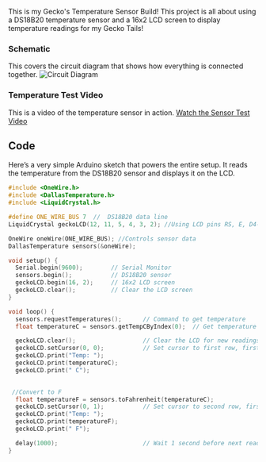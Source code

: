 This is my Gecko's Temperature Sensor Build! This project is all about using a DS18B20 temperature sensor and a 16x2 LCD screen to display temperature readings for my Gecko Tails!

### Schematic
This covers the circuit diagram that shows how everything is connected together. 
![Circuit Diagram](images+videos/circuit_diagrams.jpg)


### Temperature Test Video
This is a video of the temperature sensor in action. 
[Watch the Sensor Test Video](https://youtube.com/shorts/lencvRkwPpM?feature=share)


## Code
Here’s a very simple Arduino sketch that powers the entire setup. It reads the temperature from the DS18B20 sensor and displays it on the LCD.

```cpp
#include <OneWire.h>
#include <DallasTemperature.h>
#include <LiquidCrystal.h>

#define ONE_WIRE_BUS 7  //  DS18B20 data line
LiquidCrystal geckoLCD(12, 11, 5, 4, 3, 2); //Using LCD pins RS, E, D4-D7

OneWire oneWire(ONE_WIRE_BUS); //Controls sensor data
DallasTemperature sensors(&oneWire);

void setup() {
  Serial.begin(9600);        // Serial Monitor
  sensors.begin();           // DS18B20 sensor
  geckoLCD.begin(16, 2);     // 16x2 LCD screen
  geckoLCD.clear();          // Clear the LCD screen
}

void loop() {
  sensors.requestTemperatures();      // Command to get temperature
  float temperatureC = sensors.getTempCByIndex(0);  // Get temperature in Celsius

  geckoLCD.clear();                   // Clear the LCD for new readings
  geckoLCD.setCursor(0, 0);           // Set cursor to first row, first column
  geckoLCD.print("Temp: ");
  geckoLCD.print(temperatureC);
  geckoLCD.print(" C");
  

 //Convert to F
  float temperatureF = sensors.toFahrenheit(temperatureC);
  geckoLCD.setCursor(0, 1);           // Set cursor to second row, first column
  geckoLCD.print("Temp: ");
  geckoLCD.print(temperatureF);
  geckoLCD.print(" F");

  delay(1000);                        // Wait 1 second before next reading
}


